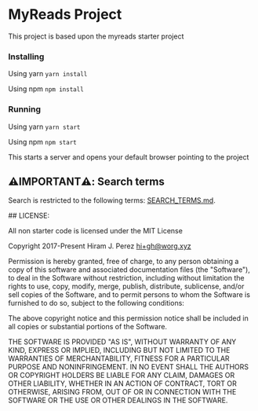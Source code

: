 # MyReads Project

This project is based upon the myreads starter project

### Installing

Using yarn
`yarn install`

Using npm
`npm install`

### Running

Using yarn
`yarn start`

Using npm
`npm start`

This starts a server and opens your default browser pointing to the project

## ⚠️IMPORTANT⚠️: Search terms

Search is restricted to the following terms: [SEARCH_TERMS.md](SEARCH_TERMS.md).

## LICENSE:

All non starter code is licensed under the MIT License

Copyright 2017-Present Hiram J. Perez <hi+gh@worg.xyz>

Permission is hereby granted, free of charge, to any person obtaining a copy of this software and associated documentation files (the "Software"), to deal in the Software without restriction, including without limitation the rights to use, copy, modify, merge, publish, distribute, sublicense, and/or sell copies of the Software, and to permit persons to whom the Software is furnished to do so, subject to the following conditions:

The above copyright notice and this permission notice shall be included in all copies or substantial portions of the Software.

THE SOFTWARE IS PROVIDED "AS IS", WITHOUT WARRANTY OF ANY KIND, EXPRESS OR IMPLIED, INCLUDING BUT NOT LIMITED TO THE WARRANTIES OF MERCHANTABILITY, FITNESS FOR A PARTICULAR PURPOSE AND NONINFRINGEMENT. IN NO EVENT SHALL THE AUTHORS OR COPYRIGHT HOLDERS BE LIABLE FOR ANY CLAIM, DAMAGES OR OTHER LIABILITY, WHETHER IN AN ACTION OF CONTRACT, TORT OR OTHERWISE, ARISING FROM, OUT OF OR IN CONNECTION WITH THE SOFTWARE OR THE USE OR OTHER DEALINGS IN THE SOFTWARE.